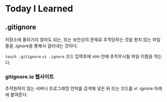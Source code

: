 # Today I Learned

## .gitignore
저장소에 올라가지 않아도 되는, 또는 보안상의 문제로 추적당하는 것을 원치 않는 파일들을 .ignore을 통해서 걸러내는 것이다.

`touch .gitignore` 
`vi .ignore` 코드 입력후에 vim 안에 추적무시될 파일 이름을 적는다.

### gitignore.io 웹사이트
추적원하지 않는 서버나 프로그래밍 언어를 검색해 넣은 뒤 뜨는 코드를 vi .ignore 아래에 붙여준다. 

